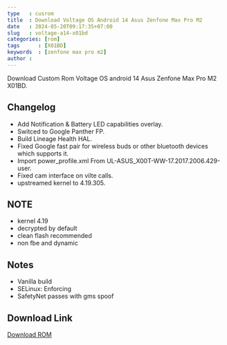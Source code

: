 ```yaml
---
type   : cusrom
title  : Download Voltage OS Android 14 Asus Zenfone Max Pro M2
date   : 2024-05-20T09:17:35+07:00
slug   : voltage-a14-x01bd
categories: [rom]
tags      : [X01BD]
keywords  : [zenfone max pro m2]
author : 
---
```


Download Custom Rom Voltage OS android 14 Asus Zenfone Max Pro M2 X01BD.

## Changelog
 - Add Notification & Battery LED capabilities overlay.
 - Switced to Google Panther FP.
 - Build Lineage Health HAL.
 - Fixed Google fast pair for wireless buds or other bluetooth devices which supports it.
 - Import power_profile.xml From UL-ASUS_X00T-WW-17.2017.2006.429-user.
 - Fixed cam interface on vilte calls.
 - upstreamed kernel to 4.19.305.

## NOTE
- kernel 4.19
- decrypted by default
- clean flash recommended
- non fbe and dynamic

## Notes
- Vanilla build 
- SELinux: Enforcing
- SafetyNet passes with gms spoof

## Download Link
[Download ROM](https://sourceforge.net/projects/voltage-os/files/X01BD/)

